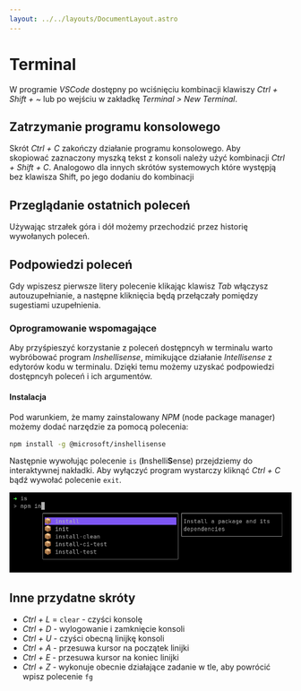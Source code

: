 ```yaml
---
layout: ../../layouts/DocumentLayout.astro
---
```


# Terminal

W programie *VSCode* dostępny po wciśnięciu kombinacji klawiszy *Ctrl + Shift + ~* lub po wejściu w zakładkę *Terminal > New Terminal*.

## Zatrzymanie programu konsolowego

Skrót *Ctrl + C* zakończy działanie programu konsolowego.
Aby skopiować zaznaczony myszką tekst z konsoli należy użyć kombinacji *Ctrl + Shift + C*. Analogowo dla innych skrótów systemowych które występją bez klawisza Shift, po jego dodaniu do kombinacji 

## Przeglądanie ostatnich poleceń

Używając strzałek góra i dół możemy przechodzić przez historię wywołanych poleceń. 

## Podpowiedzi poleceń

Gdy wpiszesz pierwsze litery polecenie klikając klawisz *Tab* włączysz autouzupełnianie, a następne kliknięcia będą przełączały pomiędzy sugestiami uzupełnienia.

### Oprogramowanie wspomagające

Aby przyśpieszyć korzystanie z poleceń dostępncyh w terminalu warto wybróbować program *Inshellisense*, mimikujące działanie *Intellisense* z edytorów kodu w terminalu. Dzięki temu możemy uzyskać podpowiedzi dostępncyh poleceń i ich argumentów.

#### Instalacja

Pod warunkiem, że mamy zainstalowany *NPM* (node package manager) możemy dodać narzędzie za pomocą polecenia:

```bash
npm install -g @microsoft/inshellisense
```

Następnie wywołując polecenie `is` (**I**nshelli**S**ense) przejdziemy do interaktywnej nakładki. Aby wyłączyć program wystarczy kliknąć *Ctrl + C* bądź wywołać polecenie `exit`.

![Shell autocomplete](../../../public/inshellisense.png)

## Inne przydatne skróty

- *Ctrl + L* = `clear` - czyści konsolę
- *Ctrl + D* - wylogowanie i zamknięcie konsoli
- *Ctrl + U* - czyści obecną linijkę konsoli
- *Ctrl + A* - przesuwa kursor na początek linijki
- *Ctrl + E* - przesuwa kursor na koniec linijki
- *Ctrl + Z* - wykonuje obecnie działające zadanie w tle, aby powrócić wpisz polecenie `fg`
